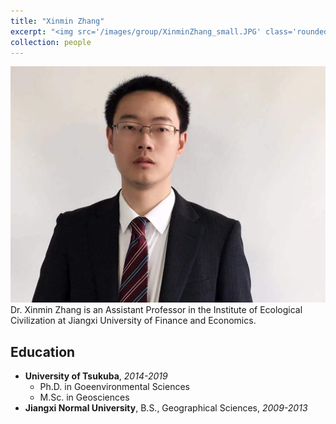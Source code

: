 ```yaml
---
title: "Xinmin Zhang"
excerpt: "<img src='/images/group/XinminZhang_small.JPG' class='rounded-corners'><br/>Principle investigator"
collection: people
---
```

<img src='/images/group/XinminZhang.JPG' class='rounded-corners'>
<br/>Dr. Xinmin Zhang is an Assistant Professor in the Institute of Ecological Civilization at Jiangxi University of Finance and Economics.<br/>

## Education
* **University of Tsukuba**, _2014-2019_
  * Ph.D. in Goeenvironmental Sciences
  * M.Sc. in Geosciences
* **Jiangxi Normal University**, B.S., Geographical Sciences, _2009-2013_
